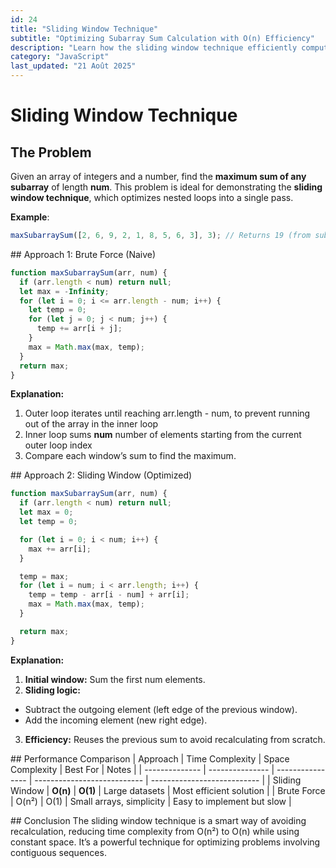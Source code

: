 ```yaml
---
id: 24
title: "Sliding Window Technique"
subtitle: "Optimizing Subarray Sum Calculation with O(n) Efficiency"
description: "Learn how the sliding window technique efficiently computes the maximum sum of a subarray of fixed length, reducing time complexity from O(n²) to O(n) with constant space."
category: "JavaScript"
last_updated: "21 Août 2025"
---
```


# Sliding Window Technique

## The Problem

Given an array of integers and a number, find the **maximum sum of any subarray** of length **num**.
This problem is ideal for demonstrating the **sliding window technique**, which optimizes nested loops into a single pass.

**Example**:

```javascript
maxSubarraySum([2, 6, 9, 2, 1, 8, 5, 6, 3], 3); // Returns 19 (from subarray [8, 5, 6])
```

## Approach 1: Brute Force (Naive)

```javascript
function maxSubarraySum(arr, num) {
  if (arr.length < num) return null;
  let max = -Infinity;
  for (let i = 0; i <= arr.length - num; i++) {
    let temp = 0;
    for (let j = 0; j < num; j++) {
      temp += arr[i + j];
    }
    max = Math.max(max, temp);
  }
  return max;
}
```

**Explanation:**
1. Outer loop iterates until reaching arr.length - num, to prevent running out of the array in the inner loop 
2. Inner loop sums **num** number of elements starting from the current outer loop index
3. Compare each window’s sum to find the maximum.

## Approach 2: Sliding Window (Optimized)

```javascript
function maxSubarraySum(arr, num) {
  if (arr.length < num) return null;
  let max = 0;
  let temp = 0;

  for (let i = 0; i < num; i++) {
    max += arr[i];
  }

  temp = max;
  for (let i = num; i < arr.length; i++) {
    temp = temp - arr[i - num] + arr[i];
    max = Math.max(max, temp);
  }

  return max;
}
```

**Explanation:**

1. **Initial window:** Sum the first num elements.
2. **Sliding logic:**
- Subtract the outgoing element (left edge of the previous window).
- Add the incoming element (new right edge).
3. **Efficiency:** Reuses the previous sum to avoid recalculating from scratch.

## Performance Comparison
| Approach       | Time Complexity | Space Complexity | Best For                    | Notes                       |
| -------------- | --------------- | ---------------- | --------------------------- | --------------------------- |
| Sliding Window | **O(n)**        | **O(1)**         | Large datasets              | Most efficient solution     |
| Brute Force    | O(n²)           | O(1)             | Small arrays, simplicity    | Easy to implement but slow  |

## Conclusion
The sliding window technique is a smart way of avoiding recalculation, reducing time complexity from O(n²) to O(n) while using constant space. 
It’s a powerful technique for optimizing problems involving contiguous sequences.
